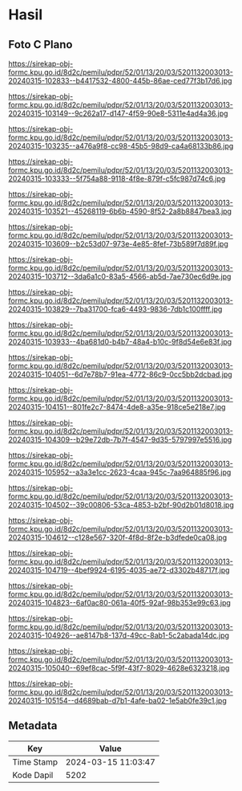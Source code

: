 # Hasil

## Foto C Plano

https://sirekap-obj-formc.kpu.go.id/8d2c/pemilu/pdpr/52/01/13/20/03/5201132003013-20240315-102833--b4417532-4800-445b-86ae-ced77f3b17d6.jpg

https://sirekap-obj-formc.kpu.go.id/8d2c/pemilu/pdpr/52/01/13/20/03/5201132003013-20240315-103149--9c262a17-d147-4f59-90e8-5311e4ad4a36.jpg

https://sirekap-obj-formc.kpu.go.id/8d2c/pemilu/pdpr/52/01/13/20/03/5201132003013-20240315-103235--a476a9f8-cc98-45b5-98d9-ca4a68133b86.jpg

https://sirekap-obj-formc.kpu.go.id/8d2c/pemilu/pdpr/52/01/13/20/03/5201132003013-20240315-103333--5f754a88-9118-4f8e-879f-c5fc987d74c6.jpg

https://sirekap-obj-formc.kpu.go.id/8d2c/pemilu/pdpr/52/01/13/20/03/5201132003013-20240315-103521--45268119-6b6b-4590-8f52-2a8b8847bea3.jpg

https://sirekap-obj-formc.kpu.go.id/8d2c/pemilu/pdpr/52/01/13/20/03/5201132003013-20240315-103609--b2c53d07-973e-4e85-8fef-73b589f7d89f.jpg

https://sirekap-obj-formc.kpu.go.id/8d2c/pemilu/pdpr/52/01/13/20/03/5201132003013-20240315-103712--3da6a1c0-83a5-4566-ab5d-7ae730ec6d9e.jpg

https://sirekap-obj-formc.kpu.go.id/8d2c/pemilu/pdpr/52/01/13/20/03/5201132003013-20240315-103829--7ba31700-fca6-4493-9836-7db1c100ffff.jpg

https://sirekap-obj-formc.kpu.go.id/8d2c/pemilu/pdpr/52/01/13/20/03/5201132003013-20240315-103933--4ba681d0-b4b7-48a4-b10c-9f8d54e6e83f.jpg

https://sirekap-obj-formc.kpu.go.id/8d2c/pemilu/pdpr/52/01/13/20/03/5201132003013-20240315-104051--6d7e78b7-91ea-4772-86c9-0cc5bb2dcbad.jpg

https://sirekap-obj-formc.kpu.go.id/8d2c/pemilu/pdpr/52/01/13/20/03/5201132003013-20240315-104151--801fe2c7-8474-4de8-a35e-918ce5e218e7.jpg

https://sirekap-obj-formc.kpu.go.id/8d2c/pemilu/pdpr/52/01/13/20/03/5201132003013-20240315-104309--b29e72db-7b7f-4547-9d35-5797997e5516.jpg

https://sirekap-obj-formc.kpu.go.id/8d2c/pemilu/pdpr/52/01/13/20/03/5201132003013-20240315-105952--a3a3e1cc-2623-4caa-945c-7aa964885f96.jpg

https://sirekap-obj-formc.kpu.go.id/8d2c/pemilu/pdpr/52/01/13/20/03/5201132003013-20240315-104502--39c00806-53ca-4853-b2bf-90d2b01d8018.jpg

https://sirekap-obj-formc.kpu.go.id/8d2c/pemilu/pdpr/52/01/13/20/03/5201132003013-20240315-104612--c128e567-320f-4f8d-8f2e-b3dfede0ca08.jpg

https://sirekap-obj-formc.kpu.go.id/8d2c/pemilu/pdpr/52/01/13/20/03/5201132003013-20240315-104719--4bef9924-6195-4035-ae72-d3302b48717f.jpg

https://sirekap-obj-formc.kpu.go.id/8d2c/pemilu/pdpr/52/01/13/20/03/5201132003013-20240315-104823--6af0ac80-061a-40f5-92af-98b353e99c63.jpg

https://sirekap-obj-formc.kpu.go.id/8d2c/pemilu/pdpr/52/01/13/20/03/5201132003013-20240315-104926--ae8147b8-137d-49cc-8ab1-5c2abada14dc.jpg

https://sirekap-obj-formc.kpu.go.id/8d2c/pemilu/pdpr/52/01/13/20/03/5201132003013-20240315-105040--69ef8cac-5f9f-43f7-8029-4628e6323218.jpg

https://sirekap-obj-formc.kpu.go.id/8d2c/pemilu/pdpr/52/01/13/20/03/5201132003013-20240315-105154--d4689bab-d7b1-4afe-ba02-1e5ab0fe39c1.jpg


## Metadata

| Key        | Value               |
| ---------- | ------------------- |
| Time Stamp | 2024-03-15 11:03:47 |
| Kode Dapil | 5202                |



